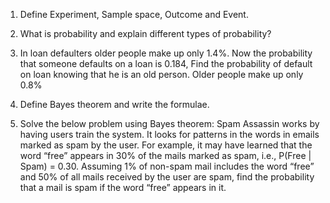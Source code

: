 1. Define Experiment, Sample space, Outcome and Event.

2. What is probability and explain different types of probability?

3. In loan defaulters older people make up only 1.4%. Now the probability that someone defaults on a loan is 0.184, Find the probability of default on loan knowing that he is an old person. Older people make up only 0.8%

4. Define Bayes theorem and write the formulae.

5. Solve the below problem using Bayes theorem: 
Spam Assassin works by having users train the system. It looks for  patterns in the words in emails marked as spam by the user.
For example, it may have learned that the word “free” appears in 30%  of the mails marked as spam, i.e., P(Free | Spam) = 0.30. Assuming  1% of non-spam mail includes the word “free” and 50% of all mails  received by the user are spam, find the probability that a mail is  spam if the word “free” appears in it.
